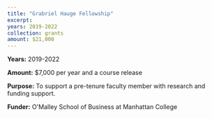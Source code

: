 ```yaml
---
title: "Grabriel Hauge Fellowship"
excerpt: 
years: 2019-2022
collection: grants
amount: $21,000
---
```


**Years:** 2019-2022

**Amount:** $7,000 per year and a course release

**Purpose:** To support a pre-tenure faculty member with research and funding support.

**Funder:** O'Malley School of Business at Manhattan College